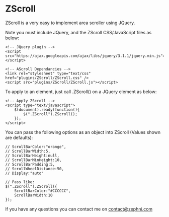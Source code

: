 # ZScroll

ZScroll is a very easy to implement area scroller using JQuery.

Note you must include JQuery, and the ZScroll CSS/JavaScript files as below:
```
<!-- JQuery plugin -->
<script src="https://ajax.googleapis.com/ajax/libs/jquery/3.1.1/jquery.min.js"></script>

<!-- AScroll Dependancies -->
<link rel="stylesheet" type="text/css" href="plugins/ZScroll/ZScroll.css" />
<script src="plugins/ZScroll/ZScroll.js"></script>
```

To apply to an element, just call .ZScroll() on a JQuery element as  below:
```
<!-- Apply ZScroll -->
<script type="text/javascript">
	$(document).ready(function(){
		$(".ZScroll").ZScroll();
	});
</script>
```

You can pass the following options as an object into ZScroll (Values shown are defaults):
```
// ScrollBarColor:"orange",
// ScrollBarWidth:5,
// ScrollBarHeight:null,
// ScrollBarMinHeight:10,
// ScrollBarPadding:5,
// ScrollWheelDistance:50,
// Display:"auto"

// Pass like:
$(".ZScroll").ZScroll({
	ScrollBarColor:"#CCCCCC",
	ScrollBarWidth:10
});
```

If you have any questions you can contact me on contact@zephni.com